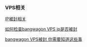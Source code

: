 ### VPS相关

[IP被封相关](https://github.com/shadowsocks/shadowsocks/issues/1130)  

[如何检查bangwagon VPS ip是否被封](https://www.bandwagonhost.net/769.html)  

[bangwagon VPS被封 你需要知道这些事](http://www.vpsxxs.com/banwagongvpsipbeifeng/)
